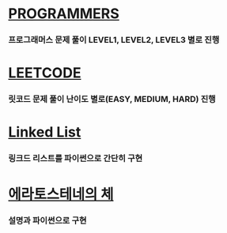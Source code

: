 # [PROGRAMMERS](https://github.com/SGTYang/Algorithms/tree/main/Programmers)
### 프로그래머스 문제 풀이 LEVEL1, LEVEL2, LEVEL3 별로 진행

# [LEETCODE](https://github.com/SGTYang/Algorithms/tree/main/LeetCode)
### 릿코드 문제 풀이 난이도 별로(EASY, MEDIUM, HARD) 진행

# [Linked List](https://github.com/SGTYang/Algorithms/tree/main/Linked%20List)
### 링크드 리스트를 파이썬으로 간단히 구현 

# [에라토스테네의 체](https://github.com/SGTYang/Algorithms/tree/main/%EC%97%90%EB%9D%BC%ED%86%A0%EC%8A%A4%ED%85%8C%EB%84%A4%EC%8A%A4%EC%9D%98%20%EC%B2%B4)
### 설명과 파이썬으로 구현
